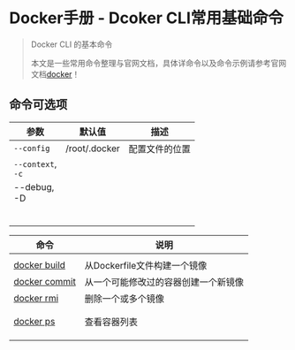 # Docker手册 - Dcoker CLI常用基础命令

> Docker CLI 的基本命令
>
> 本文是一些常用命令整理与官网文档，具体详命令以及命令示例请参考官网文档[docker](https://docs.docker.com/engine/reference/commandline/docker/)！

## 命令可选项

| 参数                  | 默认值        | 描述           |
| --------------------- | ------------- | -------------- |
| `--config`            | /root/.docker | 配置文件的位置 |
| `--context`, <br>`-c` |               |                |
| --debug,<br>-D        |               |                |
|                       |               |                |
|                       |               |                |
|                       |               |                |
|                       |               |                |
|                       |               |                |
|                       |               |                |

| 命令                                                         | 说明                                 |
| ------------------------------------------------------------ | ------------------------------------ |
|                                                              |                                      |
| [docker build](https://docs.docker.com/engine/reference/commandline/build/) | 从Dockerfile文件构建一个镜像         |
| [docker commit](https://docs.docker.com/engine/reference/commandline/commit/) | 从一个可能修改过的容器创建一个新镜像 |
| [docker rmi](https://docs.docker.com/engine/reference/commandline/rmi/) | 删除一个或多个镜像                   |
|                                                              |                                      |
|                                                              |                                      |
| [docker ps](https://docs.docker.com/engine/reference/commandline/ps/) | 查看容器列表                         |
|                                                              |                                      |
|                                                              |                                      |
|                                                              |                                      |



